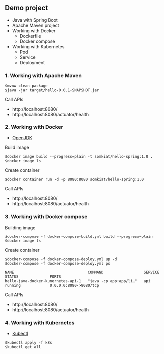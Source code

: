 ## Demo project
* Java with Spring Boot
* Apache Maven project
* Working with Docker
  * Dockerfile
  * Docker compose
* Working with Kubernetes
  * Pod
  * Service
  * Deployment

### 1. Working with Apache Maven
```
$mvnw clean package
$java -jar target/hello-0.0.1-SNAPSHOT.jar
```
Call APIs
* http://localhost:8080/
* http://localhost:8080/actuator/health

### 2. Working with Docker
* [OpenJDK](https://hub.docker.com/_/openjdk)

Build image
```
$docker image build --progress=plain -t somkiat/hello-spring:1.0 .
$docker image ls
```

Create container
```
$docker container run -d -p 8080:8080 somkiat/hello-spring:1.0
```

Call APIs
* http://localhost:8080/
* http://localhost:8080/actuator/health

### 3. Working with Docker compose

Building image
```
$docker-compose -f docker-compose-build.yml build --progress=plain
$docker image ls
```

Create container
```
$docker-compose -f docker-compose-deploy.yml up -d
$docker-compose -f docker-compose-deploy.yml ps

NAME                                 COMMAND                  SERVICE             STATUS              PORTS
hello-java-docker-kunernetes-api-1   "java -cp app:app/li…"   api                 running             0.0.0.0:8080->8080/tcp
```

Call APIs
* http://localhost:8080/
* http://localhost:8080/actuator/health

### 4. Working with Kubernetes
* [Kubectl](https://kubernetes.io/docs/tasks/tools/)

```
$kubectl apply -f k8s
$kubectl get all
```